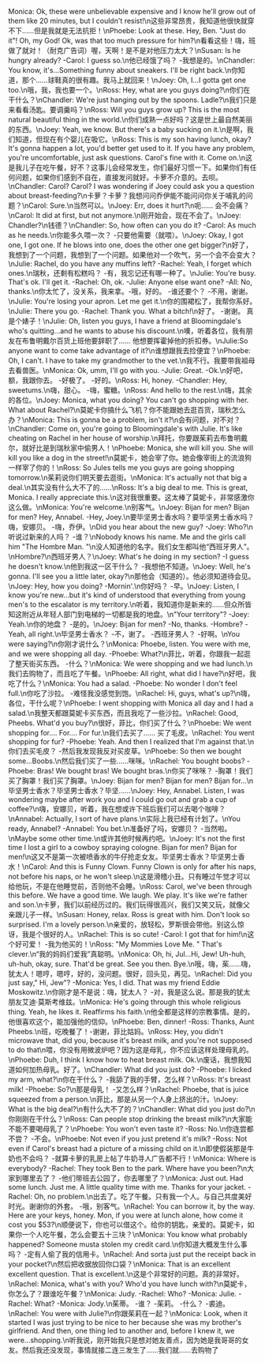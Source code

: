Monica: Ok, these were unbelievable expensive and I know he'll grow out of them like 20 minutes, but I couldn't resist!\n这些非常昂贵，我知道他很快就穿不下……但是我就是无法抗拒！\nPhoebe: Look at these. Hey, Ben. "Just do it"! Oh, my God! Ok, was that too much pressure for him?\n看看这些！嗨，班做了就对！（耐克广告词）喔，天啊！是不是对他压力太大？\nSusan: ls he hungry already? -Carol: I guess so.\n他已经饿了吗？ -我想是的。\nChandler: You know, it's...Something funny about sneakers. I'll be right back.\n你知道，那个……球鞋真的很有趣。我马上就回来！\nJoey: Oh, I...I gotta get one too.\n哦，我，我也要一个。\nRoss: Hey, what are you guys doing?\n你们在干什么？\nChandler: We're just hanging out by the spoons. Ladle?\n我们只是来看看汤匙。要调羹吗？\nRoss: Will you guys grow up? This is the most natural beautiful thing in the world.\n你们成熟一点好吗？这是世上最自然美丽的东西。\nJoey: Yeah, we know. But there's a baby sucking on it.\n是啊，我们知道，但现在有个婴儿在吸它。\nRoss: This is my son having lunch, okay? It's gonna happen a lot, you'd better get used to it. If you have any problem, you're uncomfortable, just ask questions. Carol's fine with it. Come on.\n这是我儿子在吃午餐，好不？这事儿会经常发生，你们最好习惯一下。如果你们有任何问题，如果你们感到不自在，直接发问就好。卡萝不介意的。去呗。\nChandler: Carol? Carol? I was wondering if Joey could ask you a question about breast-feeding?\n卡萝？卡萝？我想问问乔伊能不能问问你关于哺乳的问题？\nCarol: Sure.\n当然可以。\nJoey: Err, does it hurt?\n呃…… 会不会痛？\nCarol: It did at first, but not anymore.\n刚开始会，现在不会了。\nJoey: Chandler?\n钱德？\nChandler: So, how often can you do it? -Carol: As much as he needs.\n你能多久喂一次？ -只要他需要（就喂）。\nJoey: Okay, I got one, I got one. If he blows into one, does the other one get bigger?\n好了，我想到了一个问题，我想到了一个问题。如果他对一个吹气，另一个会不会变大？\nJulie: Rachel, do you have any muffins left? -Rachel: Yeah, I forget which ones.\n瑞秋，还剩有松糕吗？ -有，我忘记还有哪一种了。\nJulie: You're busy. That's ok. I'll get it. -Rachel: Oh, ok. -Julie: Anyone else want one? -All: No, thanks.\n你太忙了，没关系，我来拿。-哦，好的。 -谁还要个？ -不用，谢谢。\nJulie: You're losing your apron. Let me get it.\n你的围裙松了，我帮你系好。\nJulie: There you go. -Rachel: Thank you. What a bitch!\n好了。 -谢谢。 真是个婊子！\nJulie: Oh, listen you guys, I have a friend at Bloomingdale's who's quitting...and he wants to abuse his discount.\n噢，听着各位，我有朋友在布鲁明戴尔百货上班他要辞职了…… 他想要挥霍掉他的折扣券。\nJulie:So anyone want to come take advantage of it?\n谁想跟我去捡便宜？\nPhoebe: Oh, I can't. I have to take my grandmother to the vet.\n我不行。我要带我祖母去看兽医。\nMonica: Ok, umm, I'll go with you. -Julie: Great. -Ok.\n好吧，额，我跟你去。 -好极了。 -好的。\nRoss: Hi, honey. -Chandler: Hey, sweetums.\n嗨，甜心。 -嗨，蜜糖。\nRoss: And hello to the rest.\n嗨，其余的各位。\nJoey: Monica, what you doing? You can't go shopping with her. What about Rachel?\n莫妮卡你搞什么飞机？你不能跟她去逛百货，瑞秋怎么办？\nMonica: This is gonna be a problem, isn't it?\n会有问题，对不对？\nChandler: Come on, you're going to Bloomingdale's with Julie. It's like cheating on Rachel in her house of worship.\n拜托，你要跟茱莉去布鲁明戴尔，就好比是到瑞秋家中偷男人！\nPhoebe: Monica, she will kill you. She will kill you like a dog in the street!\n莫妮卡，她会宰了你。她会像宰街上的流浪狗一样宰了你的！\nRoss: So Jules tells me you guys are going shopping tomorrow.\n茱莉说你们明天要去逛街。\nMonica: It's actually not that big a deal.\n其实没有什么大不了的……\nRoss: It's a big deal to me. This is great, Monica. I really appreciate this.\n这对我很重要。这太棒了莫妮卡，非常感激你这么做。\nMonica: You're welcome.\n别客气。\nJoey: Bijan for men? Bijan for men? Hey, Annabel. -Hey, Joey.\n要毕坚男士香水吗？要毕坚男士香水吗？嗨，安娜贝。 -嗨，乔伊。\nDid you hear about the new guy? -Joey: Who?\n听说过新来的人吗？ -谁？\nNobody knows his name. Me and the girls call him "The Hombre Man. "\n没人知道他的名字。我们女生都叫他“西班牙男人”。\nHombre?\n西班牙男人？\nJoey: What's he doing in my section? -I guess he doesn't know.\n他到我这一区干什么？ -我想他不知道。\nJoey: Well, he's gonna. I'll see you a little later, okay?\n那他会（知道的）。他必须知道待会见。\nJoey: Hey, how you doing? -Mornin'.\n你好吗？ -早。\nJoey: Listen, I know you're new...but it's kind of understood that everything from young men's to the escalator is my territory.\n听着，我知道你是新来的……但众所皆知这附近从年轻人部门到电梯的一切都是我的地盘。\n"Your territory"? -Joey: Yeah.\n你的地盘？ -是的。\nJoey: Bijan for men? -No, thanks. -Hombre? -Yeah, all right.\n毕坚男士香水？ -不，谢了。 -西班牙男人？ -好啊。\nYou were saying?\n你刚才说什么？\nMonica: Phoebe, listen. You were with me, and we were shopping all day. -Phoebe: What?\n菲比，听着，你跟我一起逛了整天街买东西。 -什么？\nMonica: We were shopping and we had lunch.\n我们去购物了，而且吃了午餐。\nPhoebe: All right, what did I have?\n好吧，我吃了什么？\nMonica: You had a salad. -Phoebe: No wonder I don't feel full.\n你吃了沙拉。 -难怪我没感觉到饱。\nRachel: Hi, guys, what's up?\n嗨，各位，干什么呢？\nPhoebe: I went shopping with Monica all day and I had a salad.\n我整天都跟莫妮卡买东西，而且我吃了一些沙拉。\nRachel: Good, Pheebs. What'd you buy?\n很好，菲比，你们买了什么？\nPhoebe: We went shopping for.... For.... For fur.\n我们去买了…… 买了毛皮。\nRachel: You went shopping for fur? -Phoebe: Yeah. And then I realized that l'm against that.\n你们去买毛皮？ -然后我发现我反对买皮草。\nPhoebe: So then we bought some...Boobs.\n然后我们买了一些……咪咪。\nRachel: You bought boobs? -Phoebe: Bras! We bought bras! We bought bras.\n你买了咪咪？ -胸罩！我们买了胸罩！我们买了胸罩。\nJoey: Bijan for men? Bijan for men? Bijan for...\n毕坚男士香水？毕坚男士香水？毕坚……\nJoey: Hey, Annabel. Listen, I was wondering maybe after work you and I could go out and grab a cup of coffee?\n嗨，安娜贝，听着，我在想或许下班后我们可以去喝个咖啡？\nAnnabel: Actually, I sort of have plans.\n实际上我已经有计划了。\nYou ready, Annabel? -Annabel: You bet.\n准备好了吗，安娜贝？ -当然啦。\nMaybe some other time.\n或许其他时候再约吧。\nJoey: It's not the first time I lost a girl to a cowboy spraying cologne. Bijan for men? Bijan for men!\n这又不是第一次被喷香水的牛仔抢走女友。毕坚男士香水？毕坚男士香水！\nCarol: And this is Funny Clown. Funny Clown is only for after his naps, not before his naps, or he won't sleep.\n这是滑稽小丑。只有睡过午觉才可以给他玩，不是在他睡觉前，否则他不会睡。\nRoss: Carol, we've been through this before. We have a good time. We laugh. We play. It's like we're father and son.\n卡萝，我们以前经历过的。我们玩得很高兴，我们又笑又玩，就像父亲跟儿子一样。\nSusan: Honey, relax. Ross is great with him. Don't look so surprised. I'm a lovely person.\n亲爱的，放轻松，罗斯很会带他。别这么惊讶，我是个很好的人。\nRachel: This is so cute! -Carol: I got that for him!\n这个好可爱！ -我为他买的！\nRoss: "My Mommies Love Me. " That's clever.\n“我的妈妈们爱我”真聪明。\nMonica: Oh, hi, Jul...Hi, Jew! Uh-huh, uh-huh, okay, sure. That'd be great. See you then. Bye.\n哦，嗨，茱……嗨，犹太人！嗯哼，嗯哼，好的，没问题。很好，回头见，再见。\nRachel: Did you just say," Hi, Jew"? -Monica: Yes, I did. That was my friend Eddie Moskowitz.\n你刚才是不是说：嗨，犹太人？ -对，我是这么说。那是我的犹太朋友艾迪·莫斯考维兹。\nMonica: He's going through this whole religious thing. Yeah, he likes it. Reaffirms his faith.\n他全都是这样的宗教事情。是的，他很喜欢这个，能加强他的信仰。\nPhoebe: Ben, dinner! -Ross: Thanks, Aunt Pheebs.\n班，吃晚餐了！-谢谢，菲比姑妈。\nRoss: Hey, you didn't microwave that, did you, because it's breast milk, and you're not supposed to do that\n喂，你没有用微波炉吧？因为这是母乳，你不应该这样处理母乳的。\nPhoebe: Duh, I think I know how to heat breast milk. Ok.\n废话，我想我知道如何加热母乳。好了。\nChandler: What did you just do? -Phoebe: I licked my arm, what?\n你在干什么？ -我舔了我的手臂，怎么样？\nRoss: It's breast milk! -Phoebe: So?\n那是母乳！ -又怎么样？\nRachel: Phoebe, that is juice squeezed from a person.\n菲比，那是从另一个人身上挤出的汁。\nJoey: What is the big deal?\n有什么大不了的？\nChandler: What did you just do?\n你刚刚在干什么？\nRoss: Can people stop drinking the breast milk?\n大家能不能不要喝母乳了？\nPhoebe: You won't even taste it? -Ross: No.\n你连尝都不尝？ -不会。\nPhoebe: Not even if you just pretend it's milk? -Ross: Not even if Carol's breast had a picture of a missing child on it.\n即使假装那是牛奶也不会吗？ -就算卡萝的乳房上帖了牛奶寻人广告都不行！\nMonica: Where is everybody? -Rachel: They took Ben to the park. Where have you been?\n大家到哪里去了？ -他们带班去公园了，你去哪里了？\nMonica: Just out. Had some lunch. Just me. A little quality time with me. Thanks for your jacket. -Rachel: Oh, no problem.\n出去了。吃了午餐。只有我一个人。与自己共度美好时光。谢谢你的外套。 -哦，别客气。\nRachel: You can borrow it, by the way. Here are your keys, honey. Mon, if you were at lunch alone, how come it cost you $53?\n顺便说下，你也可以借这个。给你的钥匙，亲爱的。莫妮卡，如果你一个人吃午餐，怎么会要五十三块？\nMonica: You know what probably happened? Someone musta stolen my credit card.\n你知道大概发生什么事吗？ -定有人偷了我的信用卡。\nRachel: And sorta just put the receipt back in your pocket?\n然后把收据放回你口袋？\nMonica: That is an excellent excellent question. That is excellent.\n这是个非常好的问题。真的非常好。\nRachel: Monica, what's with you? Who'd you have lunch with?\n莫妮卡，你怎么了？跟谁吃午餐？\nMonica: Judy. -Rachel: Who? -Monica: Julie. -Rachel: What? -Monica: Jody.\n茱蒂。 -谁？ -茱莉。 -什么？ -裘迪。\nRachel: You were with Julie?\n你跟茱莉在一起？\nMonica: Look, when it started I was just trying to be nice to her because she was my brother's girlfriend. And then, one thing led to another and, before I knew it, we were...shopping.\n听我说，刚开始我只是想对她友善点，因为她是我哥哥的女友。然后我还没发现，事情就接二连三发生了……我们就……去购物了
        